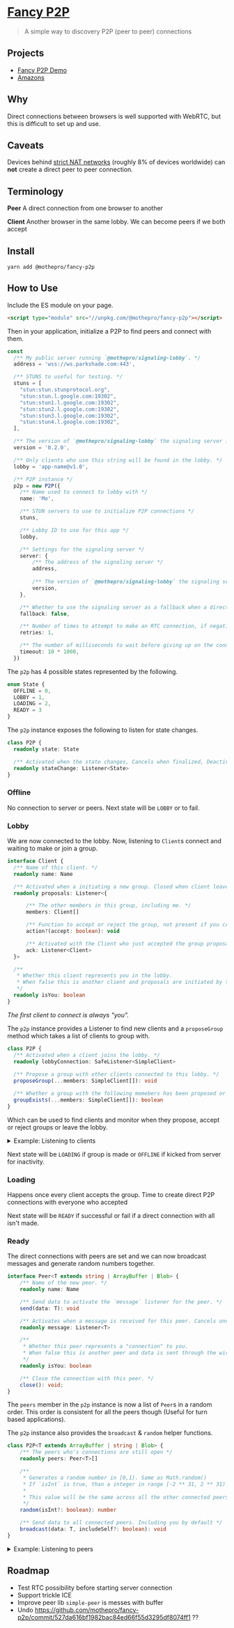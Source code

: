 # [Fancy P2P](https://mothepro.github.io/fancy-p2p)

> A simple way to discovery P2P (peer to peer) connections

## Projects

+ [Fancy P2P Demo](https://mothepro.github.io/fancy-p2p)
+ [Amazons](https://amazons.parkshade.com)

## Why

Direct connections between browsers is well supported with WebRTC, but this is difficult to set up and use.

## Caveats

Devices behind [strict NAT networks](https://developers.google.com/talk/libjingle/important_concepts?csw=1#portssocketsconnections) (roughly 8% of devices worldwide) can **not** create a direct peer to peer connection.

## Terminology

**Peer** A direct connection from one browser to another

**Client** Another browser in the same lobby. We can become peers if we both accept

## Install

`yarn add @mothepro/fancy-p2p`

## How to Use

Include the ES module on your page.

```html
<script type="module" src="//unpkg.com/@mothepro/fancy-p2p"></script>
```

Then in your application, initialize a P2P to find peers and connect with them.

```typescript
const
  /** My public server running `@mothepro/signaling-lobby`. */
  address = 'wss://ws.parkshade.com:443',

  /** STUNS to useful for testing. */
  stuns = [
    "stun:stun.stunprotocol.org",
    "stun:stun.l.google.com:19302",
    "stun:stun1.l.google.com:19302",
    "stun:stun2.l.google.com:19302",
    "stun:stun3.l.google.com:19302",
    "stun:stun4.l.google.com:19302",
  ],

  /** The version of `@mothepro/signaling-lobby` the signaling server is running */
  version = '0.2.0',

  /** Only clients who use this string will be found in the lobby. */
  lobby = 'app-name@v1.0',

  /** P2P instance */
  p2p = new P2P({
    /** Name used to connect to lobby with */
    name: 'Mo',

    /** STUN servers to use to initialize P2P connections */
    stuns,

    /** Lobby ID to use for this app */
    lobby,

    /** Settings for the signaling server */
    server: {
        /** The address of the signaling server */
        address,
        
        /** The version of `@mothepro/signaling-lobby` the signaling server is running */
        version,
    },

    /** Whether to use the signaling server as a fallback when a direct connection to peer can not be established. */
    fallback: false,

    /** Number of times to attempt to make an RTC connection, if negative direct p2p connections will not be attempted. */
    retries: 1,

    /** The number of milliseconds to wait before giving up on the connection. */
    timeout: 10 * 1000,
  })
```

The `p2p` has 4 possible states represented by the following.

```typescript
enum State {
  OFFLINE = 0,
  LOBBY = 1,
  LOADING = 2,
  READY = 3
}
```

The `p2p` instance exposes the following to listen for state changes.

```typescript
class P2P {
  readonly state: State

  /** Activated when the state changes, Cancels when finalized, Deactivates when error is throw. */
  readonly stateChange: Listener<State>
}
```

### Offline

No connection to server or peers.
Next state will be `LOBBY` or to fail.

### Lobby

We are now connected to the lobby. Now, listening to `Client`s connect and waiting to make or join a group.

```typescript
interface Client {
  /** Name of this client. */
  readonly name: Name

  /** Activated when a initiating a new group. Closed when client leaves. */
  readonly proposals: Listener<{

      /** The other members in this group, including me. */
      members: Client[]

      /** Function to accept or reject the group, not present if you created the group */
      action?(accept: boolean): void

      /** Activated with the Client who just accepted the group proposal. Deactivates when someone rejects. */
      ack: Listener<Client>
  }>

  /**
   * Whether this client represents you in the lobby.
   * When false this is another client and proposals are initiated by them.
   */
  readonly isYou: boolean
}
```

*The first client to connect is always "you".*

The `p2p` instance provides a Listener to find new clients and a `proposeGroup` method which takes a list of clients to group with.

```typescript
class P2P {
  /** Activated when a client joins the lobby. */
  readonly lobbyConnection: SafeListener<SimpleClient>
  
  /** Propose a group with other clients connected to this lobby. */
  proposeGroup(...members: SimpleClient[]): void

  /** Whether a group with the following memebers has been proposed or answered. */
  groupExists(...members: SimpleClient[]): boolean
}
```

Which can be used to find clients and monitor when they propose, accept or reject groups or leave the lobby.

<details>

  <summary>Example: Listening to clients</summary>

```typescript
async function bindClientProposals(client: Client) {
  for await (const { members, ack, action } of client.proposals) {
    const groupName =  members.map(client => client.name).join(', ') + ' & you'
    console.log('Group proposed for ', groupName)
    this.bindProposalAcks(groupName, ack)

    if (action) // not present if I created the group
      action(confirm('Want to join group with ' + groupName))
  }
  console.log(client.name, 'has left the lobby')
}

async function bindProposalAcks(groupName: string, ack: Listener<Client>) {
  try {
    for await (const client of ack)
      console.log(client.name, 'accepted invitation with', groupName)
  } catch (err) {
    if (err.client) // if present, this is the client who rejected
      console.error(err, err.client.name, 'rejected invitation to group with', groupName)
    else
      console.error(err, 'Group closed with', groupName)
  }
}

for await (const client of p2p.lobbyConnection) {
  console.log(client.name, 'has joined the lobby')
  this.bindClientProposals(client)
}
```

</details>

Next state will be `LOADING` if group is made or `OFFLINE` if kicked from server for inactivity.

### Loading

Happens once every client accepts the group.
Time to create direct P2P connections with everyone who accepted

Next state will be `READY` if successful or fail if a direct connection with all isn't made.

### Ready

The direct connections with peers are set and we can now broadcast messages and generate random numbers together.

```typescript
interface Peer<T extends string | ArrayBuffer | Blob> {
    /** Name of the new peer. */
    readonly name: Name

    /** Send data to activate the `message` listener for the peer. */
    send(data: T): void

    /** Activates when a message is received for this peer. Cancels once the connection is closed. */
    readonly message: Listener<T>

    /**
     * Whether this peer represents a "connection" to you.
     * When false this is another peer and data is sent through the wire.
     */
    readonly isYou: boolean

    /** Close the connection with this peer. */
    close(): void;
}
```

The `peers` member in the `p2p` instance is now a list of `Peer`s in a random order.
This order is consistent for all the peers though (Useful for turn based applications).

The `p2p` instance also provides the `broadcast` & `random` helper functions.

```typescript
class P2P<T extends ArrayBuffer | string | Blob> {
    /** The peers who's connections are still open */
    readonly peers: Peer<T>[]

    /**
     * Generates a random number in [0,1). Same as Math.random()
     * If `isInt` is true, than a integer in range [-2 ** 31, 2 ** 31) is generated.
     *
     * This value will be the same across all the other connected peers.
     */
    random(isInt?: boolean): number

    /** Send data to all connected peers. Including you by default */
    broadcast(data: T, includeSelf?: boolean): void
}
```

<details>

  <summary>Example: Listening to peers</summary>

```typescript
async function bindPeerMessages(peer: Peer) {
  try {
    for await (const data of peer.message)
      console.log(peer.name, 'sent', data)
  } catch (err) {
    console.error(err)
  }
  console.log('Closed direct connection with', peer.name)
}

for (const peer of p2p.peers)
  this.bindPeerMessages(peer)
```

</details>

## Roadmap

+ Test RTC possibility before starting server connection
+ Support trickle ICE
+ Improve peer lib `simple-peer` is messes with buffer
+ Undo https://github.com/mothepro/fancy-p2p/commit/527da616bf1982bac84ed66f55d3295df8074ff1 ??
